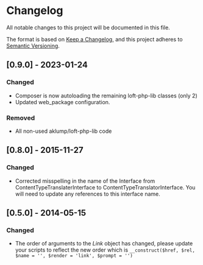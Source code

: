 # Changelog

All notable changes to this project will be documented in this file.

The format is based on [Keep a Changelog](https://keepachangelog.com/en/1.0.0/),
and this project adheres to [Semantic Versioning](https://semver.org/spec/v2.0.0.html).

## [0.9.0] - 2023-01-24

### Changed

- Composer is now autoloading the remaining loft-php-lib classes (only 2)
- Updated web_package configuration.

### Removed

- All non-used aklump/loft-php-lib code

## [0.8.0] - 2015-11-27

### Changed

- Corrected misspelling in the name of the Interface from ContentTypeTranslaterInterface to ContentTypeTranslatorInterface. You will need to update any references to this interface name.

## [0.5.0] - 2014-05-15

### Changed

- The order of arguments to the _Link_ object has changed, please update your scripts to reflect the new order which is `__construct($href, $rel, $name = '', $render = 'link', $prompt = '')`
  
